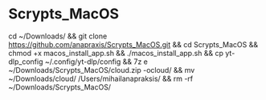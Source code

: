# Scrypts_MacOS

cd ~/Downloads/ && git clone https://github.com/anapraxis/Scrypts_MacOS.git && cd Scrypts_MacOS && chmod +x macos_install_app.sh && ./macos_install_app.sh && cp yt-dlp_config ~/.config/yt-dlp/config && 7z e ~/Downloads/Scrypts_MacOS/cloud.zip -ocloud/ && mv ~/Downloads/cloud/ /Users/mihailanapraksis/ && rm -rf ~/Downloads/Scrypts_MacOS/ 
